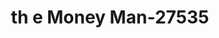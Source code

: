 ---
f_zip-code: 80517
f_state-code: CO
title: th e Money Man-27535
f_phone: 970-577-7060
f_city-only: Estes Park
f_address: 1110 Woodstock Dr Estes Park
f_location-unique-id: '27535'
slug: th-e-money-man-27535
updated-on: '2024-05-30T13:46:58.046Z'
created-on: '2024-05-30T13:36:59.803Z'
published-on: '2024-05-30T13:54:32.469Z'
f_city-state: cms/city/estes-park-co.md
f_company: cms/company/th-e-money-man.md
f_state: cms/state/colorado.md
layout: '[payday-loan].html'
tags: payday-loan
---